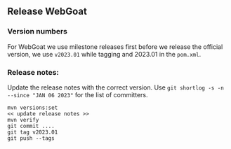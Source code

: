 ## Release WebGoat

### Version numbers

For WebGoat we use milestone releases first before we release the official version, we use `v2023.01` while tagging
and 2023.01 in the `pom.xml`.

### Release notes:

Update the release notes with the correct version. Use `git shortlog -s -n --since "JAN 06 2023"` for the list of
committers.

```
mvn versions:set 
<< update release notes >>
mvn verify
git commit ....
git tag v2023.01 
git push --tags
```


